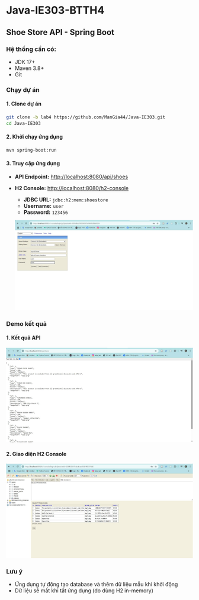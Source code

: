 # Java-IE303-BTTH4

## Shoe Store API - Spring Boot

### Hệ thống cần có:

- JDK 17+
- Maven 3.8+
- Git

### Chạy dự án

#### 1. Clone dự án

```bash
git clone -b lab4 https://github.com/ManGia44/Java-IE303.git
cd Java-IE303
```

#### 2. Khởi chạy ứng dụng

```bash
mvn spring-boot:run
```

#### 3. Truy cập ứng dụng

- **API Endpoint:** [http://localhost:8080/api/shoes](http://localhost:8080/api/shoes)
- **H2 Console:** [http://localhost:8080/h2-console](http://localhost:8080/h2-console)

  - **JDBC URL:** `jdbc:h2:mem:shoestore`
  - **Username:** `user`
  - **Password:** `123456`

  ![H2 Login](db_login.jpg)

### Demo kết quả

#### 1. Kết quả API

![API Result](api_demo.jpg)

#### 2. Giao diện H2 Console

![H2 Console](db_demo.jpg)

### Lưu ý

- Ứng dụng tự động tạo database và thêm dữ liệu mẫu khi khởi động
- Dữ liệu sẽ mất khi tắt ứng dụng (do dùng H2 in-memory)
